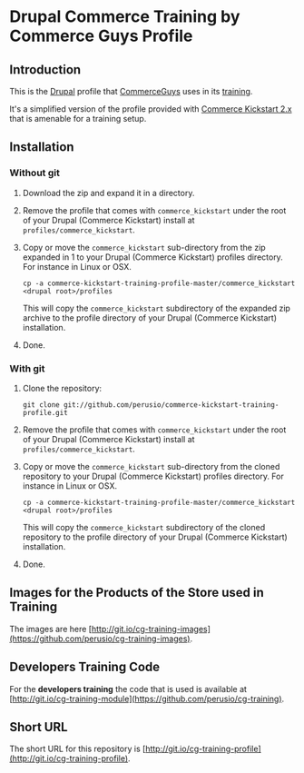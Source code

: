 # Drupal Commerce Training by Commerce Guys Profile

## Introduction

This is the [Drupal](https://drupal.org) profile that
[CommerceGuys](http://commerceguys.com) uses in its
[training](https://marketplace.commerceguys.com/training).

It's a simplified version of the profile provided with
[Commerce Kickstart 2.x](https://drupal.org/project/commerce_kickstart)
that is amenable for a training setup.

## Installation 

### Without git

 1. Download the zip and expand it in a directory.
 
 2. Remove the profile that comes with `commerce_kickstart`
    under the root of your Drupal (Commerce Kickstart) install at
    `profiles/commerce_kickstart`. 
    
 3. Copy or move the `commerce_kickstart` sub-directory from the zip
    expanded in 1 to your Drupal (Commerce Kickstart) profiles
    directory. For instance in Linux or OSX.
    
        cp -a commerce-kickstart-training-profile-master/commerce_kickstart <drupal root>/profiles
    
    This will copy the `commerce_kickstart` subdirectory of the
    expanded zip archive to the profile directory of your Drupal
    (Commerce Kickstart) installation.
    
 4. Done.
 
 
### With git
 
 1. Clone the repository:
        
        git clone git://github.com/perusio/commerce-kickstart-training-profile.git
        
 2. Remove the profile that comes with `commerce_kickstart`
    under the root of your Drupal (Commerce Kickstart) install at
    `profiles/commerce_kickstart`. 
    
 3. Copy or move the `commerce_kickstart` sub-directory from the
    cloned repository to your Drupal (Commerce Kickstart) profiles
    directory. For instance in Linux or OSX.
    
        cp -a commerce-kickstart-training-profile-master/commerce_kickstart <drupal root>/profiles
    
    This will copy the `commerce_kickstart` subdirectory of the
    cloned repository to the profile directory of your Drupal
    (Commerce Kickstart) installation.
    
 4. Done.
 
## Images for the Products of the Store used in Training
 
 The images are here [http://git.io/cg-training-images](https://github.com/perusio/cg-training-images).
 
## Developers Training Code
 
 For the **developers training** the code that is used is available
 at [http://git.io/cg-training-module](https://github.com/perusio/cg-training).
 
## Short URL

The short URL for this repository is [http://git.io/cg-training-profile](http://git.io/cg-training-profile).
 

